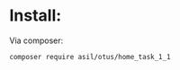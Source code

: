 Install: 
==============================
Via composer:
```
composer require asil/otus/home_task_1_1
```
